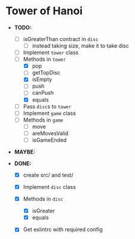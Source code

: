 # Tower of Hanoi

- **TODO:**
  - [ ] isGreaterThan contract in `disc`
    - [ ] instead taking size, make it to take disc
  - [ ] Implement `tower` class
  - [ ] Methods in `tower`
    - [x] pop
    - [ ] getTopDisc
    - [x] isEmpty
    - [ ] push
    - [ ] canPush
    - [x] equals
  - [ ] Pass `disc`s to `tower`
  - [ ] Implement `game` class
  - [ ] Methods in `game`
    - [ ] move
    - [ ] areMovesValid
    - [ ] isGameEnded

- **MAYBE:**


- **DONE:**
  - [x] create src/ and test/
  - [x] Implement `disc` class
  - [x] Methods in `disc`
    - [x] isGreater
    - [x] equals
  - [x] Get eslintrc with required config

